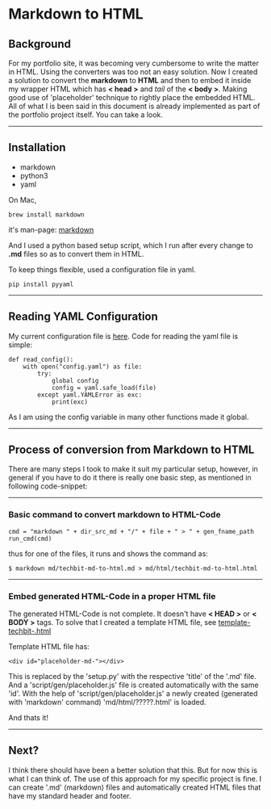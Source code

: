 # Markdown to HTML


## Background
For my portfolio site, it was becoming very cumbersome to write the matter in HTML. Using the converters was too not an easy solution.
Now I created a solution to convert the __markdown__ to __HTML__ and then to embed it inside my wrapper HTML which has **< head >** and _tail_ of the **< body >**.  Making good use of 'placeholder' technique to rightly place the embedded HTML.
All of what I is been said in this document is already implemented as part of the portfolio project itself. You can take a look.

----

## Installation
- markdown
- python3
- yaml

On Mac,

```
brew install markdown
```
it's man-page: [markdown](https://linux.die.net/man/1/markdown)

And I used a python based setup script, which I run after every change to **.md** files so as to convert them in HTML.

To keep things flexible, used a configuration file in yaml.

```
pip install pyyaml
```

----

## Reading YAML Configuration
My current configuration file is [here](../config.yaml).
Code for reading the yaml file is simple:


```
def read_config():
    with open("config.yaml") as file:
        try:
            global config
            config = yaml.safe_load(file)
        except yaml.YAMLError as exc:
            print(exc)
```

As I am using the config variable in many other functions made it global.

----

## Process of conversion from Markdown to HTML
There are many steps I took to make it suit my particular setup, however, in general if you have to do it there is really one basic step, as mentioned in following code-snippet:

----

### Basic command to convert markdown to HTML-Code
```
cmd = "markdown " + dir_src_md + "/" + file + " > " + gen_fname_path
run_cmd(cmd)
```

thus for one of the files, it runs and shows the command as:
```
$ markdown md/techbit-md-to-html.md > md/html/techbit-md-to-html.html
```

----

### Embed generated HTML-Code in a proper HTML file
The generated HTML-Code is not complete. It doesn't have **< HEAD >** or **< BODY >** tags.
To solve that I created a template HTML file, see [template-techbit-.html](../template-techbit-.html)

Template HTML file has:
```
<div id="placeholder-md-"></div>
```
This is replaced by the 'setup.py' with the respective 'title' of the '.md' file.
And a 'script/gen/placeholder.js' file is created automatically with the same 'id'.
With the help of 'script/gen/placeholder.js' a newly created (generated with 'markdown' command) 'md/html/?????.html' is loaded.

And thats it!

----

## Next?
I think there should have been a better solution that this. But for now this is what I can think of.
The use of this approach for my specific project is fine. I can create '.md' (markdown) files and automatically created HTML files that have my standard header and footer.
